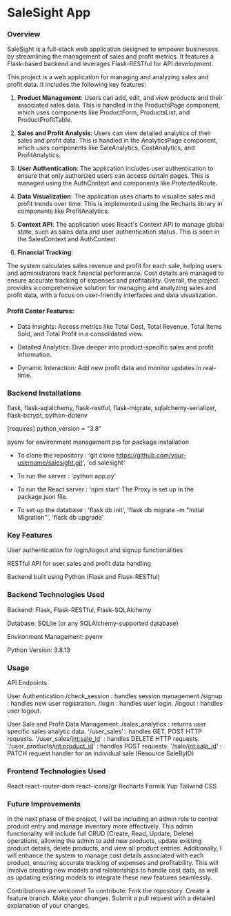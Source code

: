 # SaleSight App

### Overview

SaleSight is a full-stack web application designed to empower businesses by streamlining the management of sales and profit metrics. It features a Flask-based backend and leverages Flask-RESTful for API development.


This project is a web application for managing and analyzing sales and profit data. It includes the following key features:

1. **Product Management**: Users can add, edit, and view products and their associated sales data. This is handled in the ProductsPage component, which uses components like ProductForm, ProductsList, and ProductProfitTable.

2. **Sales and Profit Analysis**: Users can view detailed analytics of their sales and profit data. This is handled in the AnalyticsPage component, which uses components like SaleAnalytics, CostAnalytics, and ProfitAnalytics.

3. **User Authentication**: The application includes user authentication to ensure that only authorized users can access certain pages. This is managed using the AuthContext and components like ProtectedRoute.

4. **Data Visualization**: The application uses charts to visualize sales and profit trends over time. This is implemented using the Recharts library in components like ProfitAnalytics.

5. **Context API**: The application uses React's Context API to manage global state, such as sales data and user authentication status. This is seen in the SalesContext and AuthContext.

6. **Financial Tracking**:

The system calculates sales revenue and profit for each sale, helping users and administrators track financial performance.
Cost details are managed to ensure accurate tracking of expenses and profitability.
Overall, the project provides a comprehensive solution for managing and analyzing sales and profit data, with a focus on user-friendly interfaces and data visualization.

#### Profit Center Features:

* Data Insights: Access metrics like Total Cost, Total Revenue, Total Items Sold, and Total Profit in a consolidated view.

* Detailed Analytics: Dive deeper into product-specific sales and profit information.

* Dynamic Interaction: Add new profit data and monitor updates in real-time.


### Backend Installations

flask, flask-sqlalchemy, flask-restful, flask-migrate, sqlalchemy-serializer, flask-bcrypt, python-dotenv 

[requires]
python_version = "3.8"

pyenv for environment management
pip for package installation

* To clone the repository : 'git clone https://github.com/your-username/salesight.git', 'cd salesight'

* To run the server : 'python app.py'
* To run the React server : 'npm start'
The Proxy is set up in the package.json file.

* To set up the database : 'flask db init', 'flask db migrate -m "Initial Migration"', 'flask db upgrade'


### Key Features

User authentication for login/logout and signup functionalities

RESTful API for user sales and profit data handling

Backend built using Python (Flask and Flask-RESTful)


### Backend Technologies Used

Backend: Flask, Flask-RESTful, Flask-SQLAlchemy

Database: SQLite (or any SQLAlchemy-supported database)

Environment Management: pyenv

Python Version: 3.8.13


### Usage

API Endpoints

User Authentication
/check_session : handles session management
/signup : handles new user registration.
/login : handles user login.
/logout : handles user logout.

User Sale and Profit Data Management:
/sales_analytics : returns user specific sales analytic data.
'/user_sales' : handles GET, POST HTTP requests.
'/user_sales/<int:sale_id>' : handles DELETE HTTP requests.
'/user_products/<int:product_id>' : handles POST requests.
'/sale/<int:sale_id>' : PATCH request handler for an individual sale (Resource SaleByID)

### Frontend Technologies Used

React
react-router-dom
react-icons/gr
Recharts
Formik
Yup
Tailwind CSS

### Future Improvements

In the next phase of the project, I will be including an admin role to control product entry and manage inventory more effectively. This admin functionality will include full CRUD (Create, Read, Update, Delete) operations, allowing the admin to add new products, update existing product details, delete products, and view all product entries. Additionally, I will enhance the system to manage cost details associated with each product, ensuring accurate tracking of expenses and profitability. This will involve creating new models and relationships to handle cost data, as well as updating existing models to integrate these new features seamlessly.


Contributions are welcome! To contribute:
Fork the repository.
Create a feature branch.
Make your changes.
Submit a pull request with a detailed explanation of your changes.